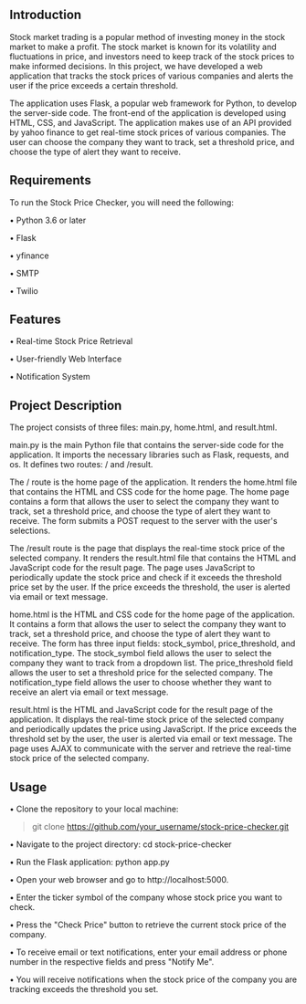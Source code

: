 <h2>Introduction </h2>

Stock market trading is a popular method of investing money in the stock market to make a profit. The stock market is known for its volatility and fluctuations in price, and investors need to keep track of the stock prices to make informed decisions. In this project, we have developed a web application that tracks the stock prices of various companies and alerts the user if the price exceeds a certain threshold.

The application uses Flask, a popular web framework for Python, to develop the server-side code. The front-end of the application is developed using HTML, CSS, and JavaScript. The application makes use of an API provided by yahoo finance to get real-time stock prices of various companies. The user can choose the company they want to track, set a threshold price, and choose the type of alert they want to receive.

<h2>Requirements</h2>

To run the Stock Price Checker, you will need the following:

•	Python 3.6 or later

•	Flask

•	yfinance

•	SMTP

•	Twilio

<h2>Features </h2>

• Real-time Stock Price Retrieval

• User-friendly Web Interface

• Notification System

<h2> Project Description </h2>

The project consists of three files: main.py, home.html, and result.html.

main.py is the main Python file that contains the server-side code for the application. It imports the necessary libraries such as Flask, requests, and os. It defines two routes: / and /result.

The / route is the home page of the application. It renders the home.html file that contains the HTML and CSS code for the home page. The home page contains a form that allows the user to select the company they want to track, set a threshold price, and choose the type of alert they want to receive. The form submits a POST request to the server with the user's selections.

The /result route is the page that displays the real-time stock price of the selected company. It renders the result.html file that contains the HTML and JavaScript code for the result page. The page uses JavaScript to periodically update the stock price and check if it exceeds the threshold price set by the user. If the price exceeds the threshold, the user is alerted via email or text message.

home.html is the HTML and CSS code for the home page of the application. It contains a form that allows the user to select the company they want to track, set a threshold price, and choose the type of alert they want to receive. The form has three input fields: stock_symbol, price_threshold, and notification_type. The stock_symbol field allows the user to select the company they want to track from a dropdown list. The price_threshold field allows the user to set a threshold price for the selected company. The notification_type field allows the user to choose whether they want to receive an alert via email or text message.

result.html is the HTML and JavaScript code for the result page of the application. It displays the real-time stock price of the selected company and periodically updates the price using JavaScript. If the price exceeds the threshold set by the user, the user is alerted via email or text message. The page uses AJAX to communicate with the server and retrieve the real-time stock price of the selected company.

<h2>Usage</h2>
•	Clone the repository to your local machine:

> git clone https://github.com/your_username/stock-price-checker.git

•	Navigate to the project directory:
cd stock-price-checker

•	Run the Flask application:
python app.py

•	Open your web browser and go to http://localhost:5000.

•	Enter the ticker symbol of the company whose stock price you want to check.

•	Press the "Check Price" button to retrieve the current stock price of the company.

•	To receive email or text notifications, enter your email address or phone number in the respective fields and press "Notify Me".

•	You will receive notifications when the stock price of the company you are tracking exceeds the threshold you set.



